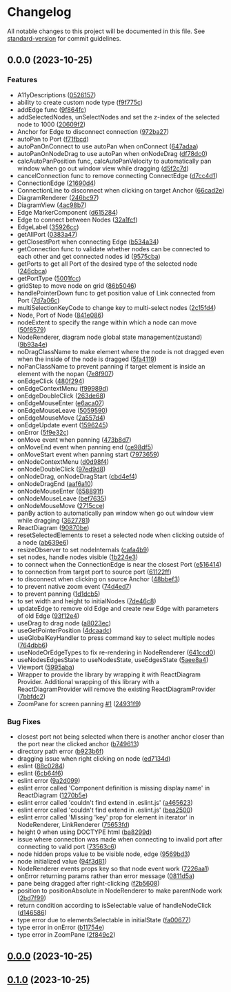 # Changelog

All notable changes to this project will be documented in this file. See [standard-version](https://github.com/conventional-changelog/standard-version) for commit guidelines.

## 0.0.0 (2023-10-25)


### Features

* A11yDescriptions ([0526157](https://github.com/taehunlim/react-diagram/commit/052615738ed83210ce0b18a7ce2ea7d536fd7d50))
* ability to create custom node type ([f9f775c](https://github.com/taehunlim/react-diagram/commit/f9f775c819d262db687b9834dd494e871cb853ee))
* addEdge func ([9f864fc](https://github.com/taehunlim/react-diagram/commit/9f864fcf60bb96ac6617007b165ac84821eb3761))
* addSelectedNodes, unSelectNodes and set the z-index of the selected node to 1000 ([20609f2](https://github.com/taehunlim/react-diagram/commit/20609f23ecb5c4d1a4fa0321901d28d4688fe3c4))
* Anchor for Edge to disconnect connection ([972ba27](https://github.com/taehunlim/react-diagram/commit/972ba27e762097e0d884021ba75318928d547031))
* autoPan to Port ([f71fbcd](https://github.com/taehunlim/react-diagram/commit/f71fbcd64ab8fb87e69b8730f784ccf5630f5577))
* autoPanOnConnect to use autoPan when onConnect ([647adaa](https://github.com/taehunlim/react-diagram/commit/647adaa960ec02ca55171794c705f3926fc2aaf2))
* autoPanOnNodeDrag to use autoPan when onNodeDrag ([df78dc0](https://github.com/taehunlim/react-diagram/commit/df78dc05e7bf6f8dd0ea99bca2552817af8d91e6))
* calcAutoPanPosition func, calcAutoPanVelocity to automatically pan window when go out window view while dragging ([d5f2c7d](https://github.com/taehunlim/react-diagram/commit/d5f2c7d8f17bc29a689bc433e93c985f8080e3fc))
* cancelConnection func to remove connecting ConnectEdge ([d7cc4d1](https://github.com/taehunlim/react-diagram/commit/d7cc4d134a6aa6065a39d6de6a2d734d86713f57))
* ConnectionEdge ([21690d4](https://github.com/taehunlim/react-diagram/commit/21690d4fd3002e2e0938537730cfc29a5bf4b81d))
* ConnectionLine to disconnect when clicking on target Anchor ([66cad2e](https://github.com/taehunlim/react-diagram/commit/66cad2e94355e5b4bc19eeafadf15c370df13e6e))
* DiagramRenderer ([246bc97](https://github.com/taehunlim/react-diagram/commit/246bc97d05e9f69145a01e2a3931a73e8571b3be))
* DiagramView ([4ac98b7](https://github.com/taehunlim/react-diagram/commit/4ac98b7ce14a7b9b8ec9d1e0b4435c7aa773a0fc))
* Edge MarkerComponent ([d615284](https://github.com/taehunlim/react-diagram/commit/d6152848bccf0a06a4bcadcf52036f651435d78c))
* Edge to connect between Nodes ([32a1fcf](https://github.com/taehunlim/react-diagram/commit/32a1fcf6fcfb0a9f606ffcd554a9313b0f81a9c5))
* EdgeLabel ([35926cc](https://github.com/taehunlim/react-diagram/commit/35926cc2fecd451b22e89daaa874d839e8ee5ade))
* getAllPort ([0383a47](https://github.com/taehunlim/react-diagram/commit/0383a47031ebb627bab5107c2578affbfada3f60))
* getClosestPort when connecting Edge ([b534a34](https://github.com/taehunlim/react-diagram/commit/b534a342d6b0b63f597cfd340f4449ac187b34ed))
* getConnection func to validate whether nodes can be connected to each other and get connected nodes id ([9575cba](https://github.com/taehunlim/react-diagram/commit/9575cbac06e7df5eae99b5d6d89c208f093a8d7a))
* getPorts to get all Port of the desired type of the selected node ([246cbca](https://github.com/taehunlim/react-diagram/commit/246cbca1aae07ee8e90dfaa56dd4facdf53c3ac0))
* getPortType ([5001fcc](https://github.com/taehunlim/react-diagram/commit/5001fcc79f3c61adea9c7ed7b49255658eb4d979))
* gridStep to move node on grid ([86b5046](https://github.com/taehunlim/react-diagram/commit/86b5046c317343c653ca209cbd3ca56427b98ce2))
* handlePointerDown func to get position value of Link connected from Port ([7d7a06c](https://github.com/taehunlim/react-diagram/commit/7d7a06c65d80f02d27763abeea2c70adac6e4ad5))
* multiSelectionKeyCode to change key to multi-select nodes ([2c15fd4](https://github.com/taehunlim/react-diagram/commit/2c15fd4e9a81f8955583135a3f623b76c7d77be4))
* Node, Port of Node ([841e086](https://github.com/taehunlim/react-diagram/commit/841e086bfa56cee414d4f738dfe63a9039fe2d66))
* nodeExtent to specify the range within which a node can move ([50f6579](https://github.com/taehunlim/react-diagram/commit/50f65794f383ac4009594c16938891614237994c))
* NodeRenderer, diagram node global state management(zustand) ([9b93a4e](https://github.com/taehunlim/react-diagram/commit/9b93a4eabf5ebdf648c65abde76663643a3960be))
* noDragClassName to make element where the node is not dragged even when the inside of the node is dragged ([5fa4119](https://github.com/taehunlim/react-diagram/commit/5fa4119b6aed69dd75542bf0bf5f88fd9ea3b13c))
* noPanClassName to prevent panning if target element is inside an element with the nopan ([7e8f907](https://github.com/taehunlim/react-diagram/commit/7e8f90730f791d4dbd2d368c421159b2a0497f3d))
* onEdgeClick ([480f294](https://github.com/taehunlim/react-diagram/commit/480f29455736b0f7bbfa1b4a4268ac037ae9c391))
* onEdgeContextMenu ([f99989d](https://github.com/taehunlim/react-diagram/commit/f99989dd2c6dbab80fcc55dd2da996bf498e918d))
* onEdgeDoubleClick ([263de68](https://github.com/taehunlim/react-diagram/commit/263de68d90f0dafa49bea36958d5d669938a9f58))
* onEdgeMouseEnter ([e6aca07](https://github.com/taehunlim/react-diagram/commit/e6aca070e40f8272aac05e7a9b50573feb149230))
* onEdgeMouseLeave ([5059590](https://github.com/taehunlim/react-diagram/commit/50595900acd01063c276462854d687c3590d540b))
* onEdgeMouseMove ([2a557d4](https://github.com/taehunlim/react-diagram/commit/2a557d42e09875783024866799f3d0ac78c2f83e))
* onEdgeUpdate event ([1596245](https://github.com/taehunlim/react-diagram/commit/15962452349c96f224f32e43f9075d2c77532ad8))
* onError ([5f9e32c](https://github.com/taehunlim/react-diagram/commit/5f9e32c08764770915d08791acbbb44b86ecea97))
* onMove event when panning ([473b8d7](https://github.com/taehunlim/react-diagram/commit/473b8d7ee7d8c8db99f4cadc4703965a7e868cdd))
* onMoveEnd event when panning end ([ce98df5](https://github.com/taehunlim/react-diagram/commit/ce98df5b5283b46d02008674ad7f0f618c1bf94c))
* onMoveStart event when panning start ([7973659](https://github.com/taehunlim/react-diagram/commit/7973659161d054958ee0727c0f1b09c509744c86))
* onNodeContextMenu ([d0d98f4](https://github.com/taehunlim/react-diagram/commit/d0d98f432db4417e3953b82f8a616ad230a39f5b))
* onNodeDoubleClick ([97ed9d8](https://github.com/taehunlim/react-diagram/commit/97ed9d87788642f3bf4018682bb863d065a54bf8))
* onNodeDrag, onNodeDragStart ([cbd4ef4](https://github.com/taehunlim/react-diagram/commit/cbd4ef470e70b6ab7a77274bef79f66cd226d643))
* onNodeDragEnd ([aaf6a10](https://github.com/taehunlim/react-diagram/commit/aaf6a1022061ecb16f8f80249b5d3b4990a810b2))
* onNodeMouseEnter ([658891f](https://github.com/taehunlim/react-diagram/commit/658891f550e4763f521642b30f6659579bcba770))
* onNodeMouseLeave ([bef7635](https://github.com/taehunlim/react-diagram/commit/bef7635540d8752d0552af67e4660d10ab068ac7))
* onNodeMouseMove ([2715cce](https://github.com/taehunlim/react-diagram/commit/2715ccea2d484b767002b56f24b48b63fc09f96e))
* panBy action to automatically pan window when go out window view while dragging ([3627781](https://github.com/taehunlim/react-diagram/commit/3627781ecab992fbe36925ef3069177158aff52b))
* ReactDiagram ([90870be](https://github.com/taehunlim/react-diagram/commit/90870be0a2506fd214efed3b18d93b79cad5149a))
* resetSelectedElements to reset a selected node when clicking outside of a node ([ab639e6](https://github.com/taehunlim/react-diagram/commit/ab639e6dd5e4d049f849cf1a4103a923cb6633fc))
* resizeObserver to set nodeInternals ([cafa4b9](https://github.com/taehunlim/react-diagram/commit/cafa4b9a735089bc115fcc994483100f3d1d632f))
* set nodes, handle nodes visible ([1b224e3](https://github.com/taehunlim/react-diagram/commit/1b224e34f857c27c70739480d1c1a0d23291e83e))
* to connect when the ConnectionEdge is near the closest Port ([e516414](https://github.com/taehunlim/react-diagram/commit/e516414a77a3b43269208894a4f0bd1735e869de))
* to connection from target port to source port ([61122ff](https://github.com/taehunlim/react-diagram/commit/61122ff0968f775f45a1aa6395110d5ce4dcbca8))
* to disconnect when clicking on source Anchor ([48bbef3](https://github.com/taehunlim/react-diagram/commit/48bbef37585a4372421d3875e1d50680801bc749))
* to prevent native zoom event ([74d4ed7](https://github.com/taehunlim/react-diagram/commit/74d4ed74cb8caea155e42bc8ada872ab96fdbd20))
* to prevent panning ([1d1dcb5](https://github.com/taehunlim/react-diagram/commit/1d1dcb524ce5edffa5c31c0b6c548fbf16ad3523))
* to set width and height to initialNodes ([7de46c8](https://github.com/taehunlim/react-diagram/commit/7de46c863058af882c5ac5de6cf64d9c57b2f1a8))
* updateEdge to remove old Edge and create new Edge with parameters of old Edge ([93f12e4](https://github.com/taehunlim/react-diagram/commit/93f12e45a1de90e8f846b27e39000b3389add0af))
* useDrag to drag node ([a8023ec](https://github.com/taehunlim/react-diagram/commit/a8023ec130de2e5182e3ceef38cc716c6f80cd66))
* useGetPointerPosition ([4dcaadc](https://github.com/taehunlim/react-diagram/commit/4dcaadc0717bfa69da91db8c66ae7611c91c46ea))
* useGlobalKeyHandler to press command key to select multiple nodes ([764dbb6](https://github.com/taehunlim/react-diagram/commit/764dbb6b250dafbc4d868e1a7f961f20a6796156))
* useNodeOrEdgeTypes to fix re-rendering in NodeRenderer ([641ccd0](https://github.com/taehunlim/react-diagram/commit/641ccd0a0a5dc5ca78ffaca208f57a2dd59321eb))
* useNodesEdgesState to useNodesState, useEdgesState ([5aee8a4](https://github.com/taehunlim/react-diagram/commit/5aee8a4f536ea70c77b7086513ed5da8c3d091ec))
* Viewport ([5995aba](https://github.com/taehunlim/react-diagram/commit/5995abaff198b5fa4c714818fbd51669febfc90c))
* Wrapper to provide the library by wrapping it with ReactDiagram Provider. Additional wrapping of this library with a ReactDiagramProvider will remove the existing ReactDiagramProvider ([7bbfdc2](https://github.com/taehunlim/react-diagram/commit/7bbfdc2b69aeacc4eadd75bc9edb2caf8bceb0ac))
* ZoomPane for screen panning [#1](https://github.com/taehunlim/react-diagram/issues/1) ([24931f9](https://github.com/taehunlim/react-diagram/commit/24931f9639ef1b04c4ef909a49e9387996150f33))


### Bug Fixes

* closest port not being selected when there is another anchor closer than the port near the clicked anchor ([b749613](https://github.com/taehunlim/react-diagram/commit/b749613c837ee35d60d56c7e3dca99ce36f5bd0e))
* directory path error ([b923b6f](https://github.com/taehunlim/react-diagram/commit/b923b6fb54322faf136e9c1b3a957a08e1be6b72))
* dragging issue when right clicking on node ([ed7134d](https://github.com/taehunlim/react-diagram/commit/ed7134d1345e4418b4d10eb6e0ee23d365fc914a))
* eslint ([88c0284](https://github.com/taehunlim/react-diagram/commit/88c0284f65a73683cfcbee1d85634b9113de17ab))
* eslint ([6cb64f6](https://github.com/taehunlim/react-diagram/commit/6cb64f6f6eff144d3fe1143acc53a0fcabfec193))
* eslint error ([9a2d099](https://github.com/taehunlim/react-diagram/commit/9a2d099b1b9105b6e8e27b4faf7e96add97012f9))
* eslint error called 'Component definition is missing display name' in ReactDiagram ([1270b5e](https://github.com/taehunlim/react-diagram/commit/1270b5ed6875916cc34202132bf662472fbee2ed))
* eslint error called 'couldn't find extend in .eslint.js' ([a465623](https://github.com/taehunlim/react-diagram/commit/a4656238b72fdcdaa006efc6a8e63d58174b902c))
* eslint error called 'couldn't find extend in .eslint.js' ([bea2500](https://github.com/taehunlim/react-diagram/commit/bea2500c225288880a379e309436a7ed644c0670))
* eslint error called 'Missing 'key' prop for element in iterator' in NodeRenderer, LinkRenderer ([75653fd](https://github.com/taehunlim/react-diagram/commit/75653fd0271972e60b551c21bce09e1985fe7b54))
* height 0 when using DOCTYPE html ([ba8299d](https://github.com/taehunlim/react-diagram/commit/ba8299d714ef18811706f6485ae37cc54f5cee1f))
* issue where connection was made when connecting to invalid port after connecting to valid port ([73563c6](https://github.com/taehunlim/react-diagram/commit/73563c64b3d31a0f98b51ee42cec0f2957f25969))
* node hidden props value to be visible node, edge ([9569bd3](https://github.com/taehunlim/react-diagram/commit/9569bd304a641a549cb2f1abca5d8773556e6a43))
* node initialized value ([94f3d81](https://github.com/taehunlim/react-diagram/commit/94f3d81df518cfe6c27be297d3ce0e3cc2aa309b))
* NodeRenderer events props key so that node event work ([7226aa1](https://github.com/taehunlim/react-diagram/commit/7226aa1411d358e5ec163961c92f66a9e7f3ea7d))
* onError returning params rather than error message ([0811d5a](https://github.com/taehunlim/react-diagram/commit/0811d5a570c8e0bc573c86c26983fe7625953436))
* pane being dragged after right-clicking ([f2b5608](https://github.com/taehunlim/react-diagram/commit/f2b5608379f616b13232b47bb07f69db270d59df))
* position to positionAbsolute in NodeRenderer to make parentNode work ([2bd7f99](https://github.com/taehunlim/react-diagram/commit/2bd7f994fe04a2e17d0509cf157258ea9dddf386))
* return condition according to isSelectable value of handleNodeClick ([d146586](https://github.com/taehunlim/react-diagram/commit/d14658653fea41f2c3e5a70c83e5c8ad16061371))
* type error due to elementsSelectable in initialState ([fa00677](https://github.com/taehunlim/react-diagram/commit/fa00677245bad70ba6fdca67b41a2081cb7c4a0c))
* type error in onError ([b11754e](https://github.com/taehunlim/react-diagram/commit/b11754ed5801a1200a7784fbaff13952385b1f2e))
* type error in ZoomPane ([2f849c2](https://github.com/taehunlim/react-diagram/commit/2f849c2bd6ce26a6c380a487d927c62611bd04aa))

## [0.0.0](https://github.com/taehunlim/react-diagram/compare/v0.1.0...v0.0.0) (2023-10-25)

## [0.1.0](https://github.com/taehunlim/react-diagram/compare/v0.0.0...v0.1.0) (2023-10-25)
